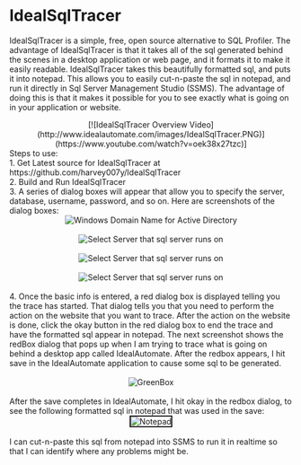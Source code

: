 # IdealSqlTracer
IdealSqlTracer is a simple, free, open source alternative to SQL Profiler. The advantage of IdealSqlTracer is that it takes all of the sql generated behind the scenes in a desktop application or web page, and it formats it to make it easily readable. IdealSqlTracer takes this beautifully formatted sql, and puts it into notepad. This allows you to easily cut-n-paste the sql in notepad, and run it directly in Sql Server Management Studio (SSMS). The advantage of doing this is that it makes it possible for you to see exactly what is going on in your application or website.<br/>
<center>
[![IdealSqlTracer Overview Video](http://www.idealautomate.com/images/IdealSqlTracer.PNG)](https://www.youtube.com/watch?v=oek38x27tzc)]
</center>
  Steps to use:<br/>
      1. Get Latest source for IdealSqlTracer at https://github.com/harvey007y/IdealSqlTracer <br/>
      2. Build and Run IdealSqlTracer<br/>
      3. A series of dialog boxes will appear that allow you to specify the server, database, username, password, and so on. Here are screenshots of the dialog boxes:<br/>
      <center><img src="http://www.idealautomate.com/images/DomainName.PNG" border="0" alt="Windows Domain Name for Active Directory" /></center><br/>
            <center><img src="http://www.idealautomate.com/images/SelectServer.PNG" border="0" alt="Select Server that sql server runs on" /></center><br/>
                        <center><img src="http://www.idealautomate.com/images/Database.PNG" border="0" alt="Select Server that sql server runs on" /></center><br/>
                        <center><img src="http://www.idealautomate.com/images/Filters.PNG" border="0" alt="Select Server that sql server runs on" /></center><br/>
                        4. Once the basic info is entered, a red dialog box is displayed telling you the trace has started. That dialog tells you that you need to perform the action on the website that you want to trace. After the action on the website is done, click the okay button in the red dialog box to end the trace and have the formatted sql appear in notepad.  The next screenshot shows the redBox dialog that pops up when I am trying to trace what is going on behind a desktop app called IdealAutomate. After the redbox appears, I hit save in the IdealAutomate application to cause some sql to be generated. <br/><br/>
          <center><img src="http://www.idealautomate.com/images/GreenBox.PNG" border="0" alt="GreenBox" /></center><br/>
          After the save completes in IdealAutomate, I hit okay in the redbox dialog, to see the following formatted sql in notepad that was used in the save:
           <center><img src="http://www.idealautomate.com/images/Notepad.PNG" border="2" alt="Notepad" /></center><br/>
           I can cut-n-paste this sql from notepad into SSMS to run it in realtime so that I can identify where any problems might be.

          
     
     
